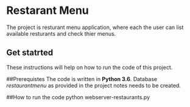 # Restarant Menu  
The project is resturant menu application, where each the user can list available resturants and check thier menus.

## Get statrted
These instructions will help on how to run the code of this project.

##Prerequistes
The code is written in **Python 3.6**.
Database _restaurantmenu_ as provided in the project notes needs to be created.

##How to run the code
python webserver-restaurants.py
